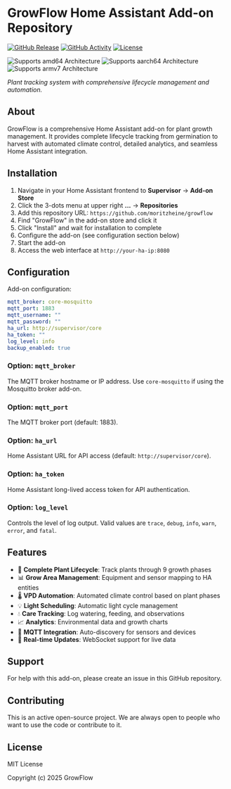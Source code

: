 # GrowFlow Home Assistant Add-on Repository

[![GitHub Release][releases-shield]][releases]
[![GitHub Activity][commits-shield]][commits]
[![License][license-shield]](LICENSE)

![Supports amd64 Architecture][amd64-shield]
![Supports aarch64 Architecture][aarch64-shield]
![Supports armv7 Architecture][armv7-shield]

_Plant tracking system with comprehensive lifecycle management and automation._

## About

GrowFlow is a comprehensive Home Assistant add-on for plant growth management. It provides complete lifecycle tracking from germination to harvest with automated climate control, detailed analytics, and seamless Home Assistant integration.

## Installation

1. Navigate in your Home Assistant frontend to **Supervisor** → **Add-on Store**
2. Click the 3-dots menu at upper right **...** → **Repositories**
3. Add this repository URL: `https://github.com/moritzheine/growflow`
4. Find "GrowFlow" in the add-on store and click it
5. Click "Install" and wait for installation to complete
6. Configure the add-on (see configuration section below)
7. Start the add-on
8. Access the web interface at `http://your-ha-ip:8080`

## Configuration

Add-on configuration:

```yaml
mqtt_broker: core-mosquitto
mqtt_port: 1883
mqtt_username: ""
mqtt_password: ""
ha_url: http://supervisor/core
ha_token: ""
log_level: info
backup_enabled: true
```

### Option: `mqtt_broker`

The MQTT broker hostname or IP address. Use `core-mosquitto` if using the Mosquitto broker add-on.

### Option: `mqtt_port`

The MQTT broker port (default: 1883).

### Option: `ha_url`

Home Assistant URL for API access (default: `http://supervisor/core`).

### Option: `ha_token`

Home Assistant long-lived access token for API authentication.

### Option: `log_level`

Controls the level of log output. Valid values are `trace`, `debug`, `info`, `warn`, `error`, and `fatal`.

## Features

- 🌱 **Complete Plant Lifecycle**: Track plants through 9 growth phases
- 📊 **Grow Area Management**: Equipment and sensor mapping to HA entities
- 🌡️ **VPD Automation**: Automated climate control based on plant phases
- 💡 **Light Scheduling**: Automatic light cycle management
- 💧 **Care Tracking**: Log watering, feeding, and observations
- 📈 **Analytics**: Environmental data and growth charts
- 📡 **MQTT Integration**: Auto-discovery for sensors and devices
- 🔄 **Real-time Updates**: WebSocket support for live data

## Support

For help with this add-on, please create an issue in this GitHub repository.

## Contributing

This is an active open-source project. We are always open to people who want to
use the code or contribute to it.

## License

MIT License

Copyright (c) 2025 GrowFlow

[amd64-shield]: https://img.shields.io/badge/amd64-yes-green.svg
[aarch64-shield]: https://img.shields.io/badge/aarch64-yes-green.svg
[armv7-shield]: https://img.shields.io/badge/armv7-yes-green.svg
[commits-shield]: https://img.shields.io/github/commit-activity/y/moritzheine/growflow.svg
[commits]: https://github.com/moritzheine/growflow/commits/main
[license-shield]: https://img.shields.io/github/license/moritzheine/growflow.svg
[releases-shield]: https://img.shields.io/github/release/moritzheine/growflow.svg
[releases]: https://github.com/moritzheine/growflow/releases
